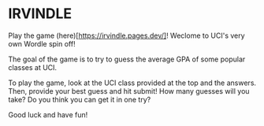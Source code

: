 # IRVINDLE
Play the game (here)[https://irvindle.pages.dev/]!
Weclome to UCI's very own Wordle spin off!

The goal of the game is to try to guess the average GPA of some popular classes at UCI. 

To play the game, look at the UCI class provided at the top and the answers. Then, provide your best guess and hit submit! 
How many guesses will you take? Do you think you can get it in one try? 

Good luck and have fun!
